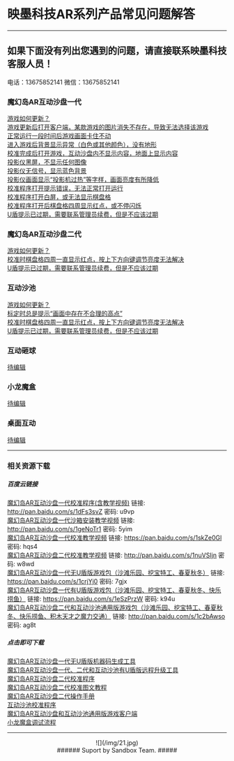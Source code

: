 # 映墨科技AR系列产品常见问题解答 #

----------

## 如果下面没有列出您遇到的问题，请直接联系映墨科技客服人员！ #
电话：13675852141 微信：13675852141

### 魔幻岛AR互动沙盘一代 ###

[游戏如何更新？](MagicIsland-Update-2.html "游戏如何更新？")    
[游戏更新后打开客户端，某款游戏的图片消失不存在，导致无法选择该游戏](MagicIsland-Update-1.html "游戏更新后打开客户端，某款游戏的图片消失不存在，导致无法选择该游戏")   
[正常运行一段时间后游戏画面卡住不动](MagicIsland-Kinect-1.html "正常运行一段时间后游戏画面卡住不动")   
[进入游戏后背景显示异常（白色或其他颜色），没有地形](MagicIsland-Kinect-2.html "进入游戏后背景显示异常（白色或其他颜色），没有地形")   
[校准完成后打开游戏，互动沙盘内不显示内容，地面上显示内容](MagicIsland-Calibration-1.html "校准完成后打开游戏，互动沙盘内不显示内容，地面上显示内容")   
[投影仪黑屏，不显示任何图像](MagicIsland-Projector-1.html "投影仪黑屏，不显示任何图像")   
[投影仪无信号，显示蓝色背景](MagicIsland-Projector-2.html "投影仪无信号，显示蓝色背景")   
[投影仪画面显示“投影机过热”等字样，画面亮度有所降低](MagicIsland-Projector-3.html "投影仪画面显示“投影机过热”等字样，画面亮度有所降低")   
[校准程序打开提示错误，无法正常打开运行](MagicIsland-Calibration-2.html "校准程序打开提示错误，无法正常打开运行")   
[校准程序打开白屏，或无法显示棋盘格](MagicIsland-Kinect-3.html "校准程序打开白屏，或无法显示棋盘格")   
[校准程序打开后棋盘格四周显示红点，或不停闪烁](MagicIsland-Kinect-4.html "校准程序打开后棋盘格四周显示红点，或不停闪烁")    
[U盾提示已过期，需要联系管理员续费，但是不应该过期](MagicIsland-Dongle-1.html "U盾提示已过期，需要联系管理员续费，但是不应该过期")   

### 魔幻岛AR互动沙盘二代 ###

[游戏如何更新？](MagicIsland-Update-2.html "游戏如何更新？")      
[校准时棋盘格四周一直显示红点，按上下方向键调节亮度无法解决](SandPool-calibration-2.html "校准时棋盘格四周一直显示红点，按上下方向键调节亮度无法解决")  
[U盾提示已过期，需要联系管理员续费，但是不应该过期](MagicIsland-Dongle-1.html "U盾提示已过期，需要联系管理员续费，但是不应该过期") 

### 互动沙池 ###

[游戏如何更新？](MagicIsland-Update-2.html "游戏如何更新？")  
[标定时总是提示“画面中存在不合理的高点”](SandPool-calibration-1.html "标定时总是提示“画面中存在不合理的高点”")   
[校准时棋盘格四周一直显示红点，按上下方向键调节亮度无法解决](SandPool-calibration-2.html "校准时棋盘格四周一直显示红点，按上下方向键调节亮度无法解决")  
[U盾提示已过期，需要联系管理员续费，但是不应该过期](MagicIsland-Dongle-1.html "U盾提示已过期，需要联系管理员续费，但是不应该过期")  

### 互动砸球 ###
[待编辑](待编辑 "待编辑")   

### 小龙魔盒 ###
[待编辑](待编辑 "待编辑") 

### 桌面互动 ###
[待编辑](待编辑 "待编辑")

---------------------------------
### 相关资源下载 ###
##### 百度云链接 ######
[魔幻岛AR互动沙盘一代校准程序(含教学视频)]("") 链接: http://pan.baidu.com/s/1dFs3svZ 密码: u9vp   
[魔幻岛AR互动沙盘一代沙箱安装教学视频]("") 链接: http://pan.baidu.com/s/1geNoTr1 密码: 5yim   
[魔幻岛AR互动沙盘一代校准教学视频]("") 链接: https://pan.baidu.com/s/1skZe0Gl 密码: hqs4   
[魔幻岛AR互动沙盘二代校准教学视频]("") 链接: http://pan.baidu.com/s/1nuVSIjn 密码: w8wd   
[魔幻岛AR互动沙盘一代无U盾版游戏包（沙滩乐园、挖宝特工、春夏秋冬）]("") 链接: https://pan.baidu.com/s/1crjYj0 密码: 7gjx   
[魔幻岛AR互动沙盘一代有U盾版游戏包（沙滩乐园、挖宝特工、春夏秋冬、快乐捞鱼）]("") 链接: https://pan.baidu.com/s/1eSzPrzW 密码: k94u   
[魔幻岛AR互动沙盘二代和互动沙池通用版游戏包（沙滩乐园、挖宝特工、春夏秋冬、快乐捞鱼、积木天才之魔力交通）]("") 链接: http://pan.baidu.com/s/1c2bAwso 密码: ag8t   
 

##### 点击即可下载 #####
[魔幻岛AR互动沙盘一代无U盾版机器码生成工具](/attachment/sandbox/keyGenerator.zip "魔幻岛AR互动沙盘一代无U盾版机器码生成工具")   
[魔幻岛AR互动沙盘一代、二代和互动沙池有U盾版远程升级工具](/attachment/sandbox/dongleUpdate_v1.0.0.5.zip "魔幻岛AR互动沙盘一代、二代和互动沙池有U盾版远程升级工具")   
[魔幻岛AR互动沙盘二代校准程序](/attachment/sandbox/发货-桌面沙盘版.zip "魔幻岛AR互动沙盘二代校准程序")   
[魔幻岛AR互动沙盘二代校准图文教程](/attachment/sandbox/魔幻岛二代校准图文教程.pdf "魔幻岛AR互动沙盘二代校准图文教程")   
[魔幻岛AR互动沙盘二代操作手册](/attachment/sandbox/魔幻岛AR互动沙盘二代操作手册.pdf "魔幻岛AR互动沙盘二代操作手册")    
[互动沙池校准程序](/attachment/sandbox/发货-地面沙池版.zip "互动沙池校准程序")         
[魔幻岛AR互动沙盘和互动沙池通用版游戏客户端](/attachment/sandbox/魔幻岛客户端单机版.exe "AR魔幻岛和互动沙池通用版游戏客户端")  
[小龙魔盒调试流程](/attachment/sandbox/小龙魔盒调试流程.pdf "小龙魔盒调试流程")


---------------------------------

<center> ![](/img/21.jpg) </center>

<center> 
###### Suport by Sandbox Team. #####
</center>

